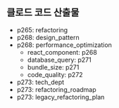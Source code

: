 ## 클로드 코드 산출물
- p265: refactoring
- p268: design_pattern
- p268: performance_optimization
  - react_component: p268
  - database_query: p271 
  - bundle_size: p271 
  - code_quality: p272
- p273: tech_dept
- p273: refactoring_roadmap
- p273: legacy_refactoring_plan

